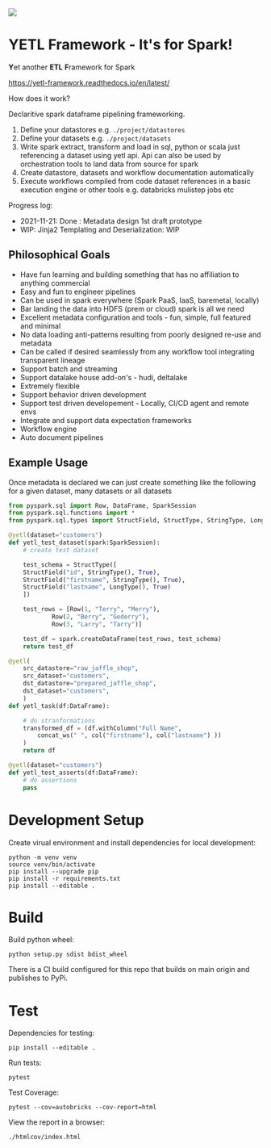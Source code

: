 <img src="https://img.shields.io/badge/Python-v3.8-blue">

# YETL Framework - It's for Spark!

**Y**et another **ETL** **F**ramework for Spark

https://yetl-framework.readthedocs.io/en/latest/

How does it work?

Declaritive spark dataframe pipelining frameworking.

1. Define your datastores e.g. `./project/datastores`
2. Define your datasets e.g. `./project/datasets`
3. Write spark extract, transform and load in sql, python or scala just referencing a dataset using yetl api. Api can also be used by orchestration tools to land data from source for spark
4. Create datastore, datasets and workflow documentation automatically
5. Execute workflows compiled from code dataset references in a basic execution engine or other tools e.g. databricks mulistep jobs etc

Progress log:

* 2021-11-21: Done : Metadata design 1st draft prototype
* WIP: Jinja2 Templating and Deserialization: WIP

## Philosophical Goals

- Have fun learning and building something that has no affiliation to anything commercial
- Easy and fun to engineer pipelines
- Can be used in spark everywhere (Spark PaaS, IaaS, baremetal, locally)
- Bar landing the data into HDFS (prem or cloud) spark is all we need
- Excellent metadata configuration and tools - fun, simple, full featured and minimal
- No data loading anti-patterns resulting from poorly designed re-use and metadata
- Can be called if desired seamlessly from any workflow tool integrating transparent lineage
- Support batch and streaming
- Support datalake house add-on's - hudi, deltalake
- Extremely flexible
- Support behavior driven development
- Support test driven developement - Locally, CI/CD agent and remote envs
- Integrate and support data expectation frameworks
- Workflow engine
- Auto document pipelines

## Example Usage

Once metadata is declared we can just create something like the following for a given dataset, many datasets or all datasets

```python
from pyspark.sql import Row, DataFrame, SparkSession
from pyspark.sql.functions import *
from pyspark.sql.types import StructField, StructType, StringType, LongType

@yetl(dataset="customers")
def yetl_test_dataset(spark:SparkSession):
    # create test dataset

    test_schema = StructType([
    StructField("id", StringType(), True),
    StructField("firstname", StringType(), True),
    StructField("lastname", LongType(), True)
    ])

    test_rows = [Row(1, "Terry", "Merry"), 
            Row(2, "Berry", "Gederry"), 
            Row(3, "Larry", "Tarry")]

    test_df = spark.createDataFrame(test_rows, test_schema)
    return test_df

@yetl(
    src_datastore="raw_jaffle_shop",
    src_dataset="customers",
    dst_datastore="prepared_jaffle_shop",
    dst_dataset="customers",
    )
def yetl_task(df:DataFrame):

    # do stranformations
    transformed_df = (df.withColumn("Full Name", 
        concat_ws(" ", col("firstname"), col("lastname") ))
    )
    return df

@yetl(dataset="customers")
def yetl_test_asserts(df:DataFrame):
    # do assertions
    pass
```


# Development Setup

Create virual environment and install dependencies for local development:

```
python -m venv venv
source venv/bin/activate
pip install --upgrade pip
pip install -r requirements.txt
pip install --editable .
```


# Build

Build python wheel:
```
python setup.py sdist bdist_wheel
```

There is a CI build configured for this repo that builds on main origin and publishes to PyPi.

# Test

Dependencies for testing:
```
pip install --editable .
```

Run tests:
```
pytest
```

Test Coverage:
```
pytest --cov=autobricks --cov-report=html
```

View the report in a browser:
```
./htmlcov/index.html
```


